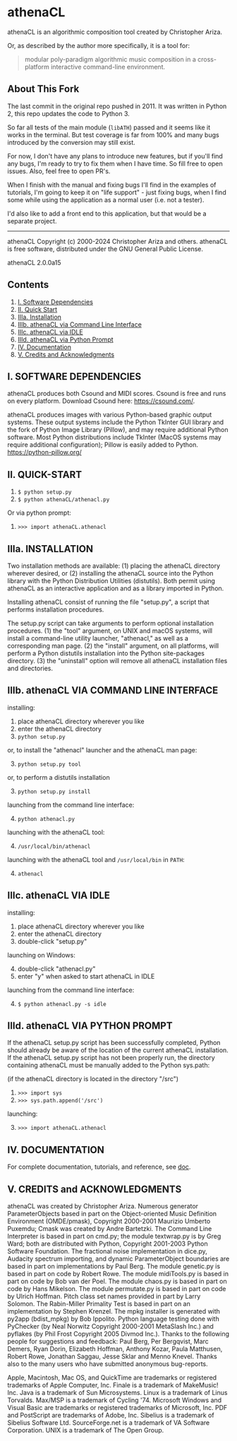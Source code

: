 # athenaCL

athenaCL is an algorithmic composition tool created by Christopher Ariza.

Or, as described by the author more specifically, it is a tool for:
> modular poly-paradigm algorithmic music composition in a cross-platform
> interactive command-line environment.




## About This Fork

The last commit in the original repo pushed in 2011. It was written in Python 2,
this repo updates the code to Python 3.

So far all tests of the main module (`libATH`) passed and it seems like it works
in the terminal.  But test coverage is far from 100% and many bugs introduced by
the conversion may still exist.

For now, I don't have any plans to introduce new features, but if you'll find
any bugs, I'm ready to try to fix them when I have time. So fill free to open
issues. Also, feel free to open PR's.

When I finish with the manual and fixing bugs I'll find in the examples of
tutorials, I'm going to keep it on "life support" - just fixing bugs, when I
find some while using the application as a normal user (i.e. not a tester).

I'd also like to add a front end to this application, but that would be a
separate project.




---

athenaCL Copyright (c) 2000-2024 Christopher Ariza and others.
athenaCL is free software, distributed under the GNU General Public License.

athenaCL 2.0.0a15




## Contents

1. [I. Software Dependencies](#i-software-dependencies)
2. [II. Quick Start](#ii-quick-start)
3. [IIIa. Installation](#iiia-installation)
4. [IIIb. athenaCL via Command Line Interface](#iiib-athenacl-via-command-line-interface)
5. [IIIc. athenaCL via IDLE](#iiic-athenacl-via-idle)
6. [IIId. athenaCL via Python Prompt](#iiid-athenacl-via-python-prompt)
7. [IV. Documentation](#iv-documentation)
8. [V. Credits and Acknowledgments](#v-creadits-and-acknowledgments)




## I. SOFTWARE DEPENDENCIES

athenaCL produces both Csound and MIDI scores. Csound is free and runs on 
every platform. Download Csound here:
https://csound.com/.

athenaCL produces images with various Python-based graphic output systems.
These output systems include the Python TkInter GUI library and the fork of
Python Image Library (Pillow), and may require additional Python software. Most
Python distributions include TkInter (MacOS systems may require additional
configuration); Pillow is easily added to Python.  https://python-pillow.org/




## II. QUICK-START

1. `$ python setup.py`
2. `$ python athenaCL/athenacl.py`

Or via python prompt:

1. `>>> import athenaCL.athenacl`




## IIIa. INSTALLATION

Two installation methods are available: (1) placing the athenaCL directory
wherever desired, or (2) installing the athenaCL source into the Python library
with the Python Distribution Utilities (distutils). Both permit using athenaCL
as an interactive application and as a library imported in Python.

Installing athenaCL consist of running the file "setup.py", a script that
performs installation procedures.

The setup.py script can take arguments to perform optional installation
procedures. (1) the "tool" argument, on UNIX and macOS systems, will install a
command-line utility launcher, "athenacl," as well as a corresponding man
page. (2) the "install" argument, on all platforms, will perform a Python
distutils installation into the Python site-packages directory. (3) the
"uninstall" option will remove all athenaCL installation files and directories.




## IIIb. athenaCL VIA COMMAND LINE INTERFACE

installing:

1. place athenaCL directory wherever you like
2. enter the athenaCL directory
3. `python setup.py`

or, to install the "athenacl" launcher and the athenaCL man page:

3. `python setup.py tool`

or, to perform a distutils installation

3. `python setup.py install`

launching from the command line interface:

4. `python athenacl.py`

launching with the athenaCL tool:

4. `/usr/local/bin/athenacl`

launching with the athenaCL tool and `/usr/local/bin` in `PATH`:

4. `athenacl`




## IIIc. athenaCL VIA IDLE

installing:

1. place athenaCL directory wherever you like
2. enter the athenaCL directory
3. double-click "setup.py"

launching on Windows:

4. double-click "athenacl.py"
5. enter "y" when asked to start athenaCL in IDLE

launching from the command line interface:

4. `$ python athenacl.py -s idle`




## IIId. athenaCL VIA PYTHON PROMPT

If the athenaCL setup.py script has been successfully completed, Python should
already be aware of the location of the current athenaCL installation. If the
athenaCL setup.py script has not been properly run, the directory containing
athenaCL must be manually added to the Python sys.path:

(if the athenaCL directory is located in the directory "/src")

1. `>>> import sys`
2. `>>> sys.path.append('/src')`

launching:

3. `>>> import athenaCL.athenacl`




## IV. DOCUMENTATION

For complete documentation, tutorials, and reference, see [doc](doc/index.md).




## V. CREDITS and ACKNOWLEDGMENTS

athenaCL was created by Christopher Ariza. Numerous generator ParameterObjects
based in part on the Object-oriented Music Definition Environment (OMDE/pmask),
Copyright 2000-2001 Maurizio Umberto Puxemdu; Cmask was created by Andre
Bartetzki. The Command Line Interpreter is based in part on cmd.py; the module
textwrap.py is by Greg Ward; both are distributed with Python, Copyright
2001-2003 Python Software Foundation. The fractional noise implementation in
dice.py, Audacity spectrum importing, and dynamic ParameterObject boundaries are
based in part on implementations by Paul Berg.  The module genetic.py is based
in part on code by Robert Rowe. The module midiTools.py is based in part on code
by Bob van der Poel. The module chaos.py is based in part on code by Hans
Mikelson. The module permutate.py is based in part on code by Ulrich
Hoffman. Pitch class set names provided in part by Larry Solomon. The
Rabin-Miller Primality Test is based in part on an implementation by Stephen
Krenzel. The mpkg installer is generated with py2app (bdist_mpkg) by Bob
Ippolito. Python language testing done with PyChecker (by Neal Norwitz Copyright
2000-2001 MetaSlash Inc.) and pyflakes (by Phil Frost Copyright 2005 Divmod
Inc.). Thanks to the following people for suggestions and feedback: Paul Berg,
Per Bergqvist, Marc Demers, Ryan Dorin, Elizabeth Hoffman, Anthony Kozar, Paula
Matthusen, Robert Rowe, Jonathan Saggau, Jesse Sklar and Menno Knevel. Thanks
also to the many users who have submitted anonymous bug-reports.

Apple, Macintosh, Mac OS, and QuickTime are trademarks or registered trademarks
of Apple Computer, Inc. Finale is a trademark of MakeMusic! Inc.  Java is a
trademark of Sun Microsystems. Linux is a trademark of Linus Torvalds. Max/MSP
is a trademark of Cycling '74. Microsoft Windows and Visual Basic are trademarks
or registered trademarks of Microsoft, Inc. PDF and PostScript are trademarks of
Adobe, Inc. Sibelius is a trademark of Sibelius Software Ltd. SourceForge.net is
a trademark of VA Software Corporation. UNIX is a trademark of The Open Group.
